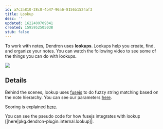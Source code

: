 ```yaml
---
id: a7c3a810-28c8-4b47-96a6-8156b1524af3
title: Lookup
desc: ''
updated: 1622400709341
created: 1595952505038
stub: false
---
```

To work with notes, Dendron uses  **lookups**. Lookups help you create, find, and organize your notes. You can watch the following video to see some of the things you can do with lookups.

<a href="https://www.loom.com/share/a409a621763548d395e48c9d4380cbe7"><img style="" src="https://cdn.loom.com/sessions/thumbnails/a409a621763548d395e48c9d4380cbe7-1600813345789-with-play.gif"> </a>


## Details

Behind the scenes, lookup uses [fusejs](https://fusejs.io/) to do fuzzy string matching based on the note hierarchy. You can see our parameters [here](https://github.com/dendronhq/dendron/blob/dev-kevin/packages/engine-server/src/fuseEngine.ts#L28:L28).

Scoring is explained [here](https://fusejs.io/concepts/scoring-theory.html).

You can see the pseudo code for how fusejs integrates with lookup [[here|pkg.dendron-plugin.internal.lookup]].
